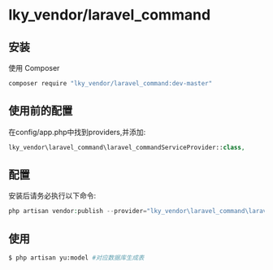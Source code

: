 # lky_vendor/laravel_command

## 安装

使用 Composer

``` bash
composer require "lky_vendor/laravel_command:dev-master"
```

## 使用前的配置
在config/app.php中找到providers,并添加:
``` php
lky_vendor\laravel_command\laravel_commandServiceProvider::class,
```

## 配置
安装后请务必执行以下命令:
``` php
php artisan vendor:publish --provider="lky_vendor\laravel_command\laravel_commandServiceProvider"
```
## 使用

``` bash
$ php artisan yu:model #对应数据库生成表
```

